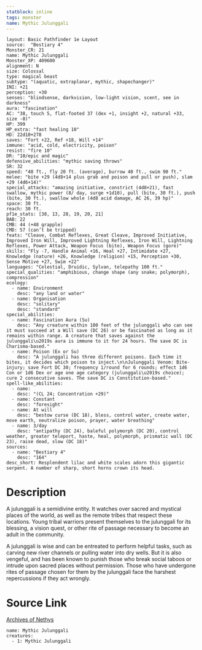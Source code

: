 ```yaml
---
statblock: inline
tags: monster
name: Mythic Julunggali
---
```

```statblock
layout: Basic Pathfinder 1e Layout
source:  "Bestiary 4"
Monster_CR: 21
name: Mythic Julunggali
Monster_XP: 409600
alignment: N
size: Colossal
type: magical beast
subtype: "(aquatic, extraplanar, mythic, shapechanger)"
INI: +21
perception: +30
senses: "blindsense, darkvision, low-light vision, scent, see in darkness"
aura: "fascination"
AC: "38, touch 5, flat-footed 37 (dex +1, insight +2, natural +33, size -8)"
HP: 399
HP_extra: "fast healing 10"
HD: 22d10+278
saves: "Fort +22, Ref +18, Will +14"
immune: "acid, cold, electricity, poison"
resist: "fire 10"
DR: "10/epic and magic"
defensive_abilities: "mythic saving throws"
SR: 32
speed: "40 ft., fly 20 ft. (average), burrow 40 ft., swim 90 ft."
melee: "bite +29 (4d8+14 plus grab and poison and pull or push), slam +29 (4d6+14)"
special_attacks: "amazing initiative, constrict (4d8+21), fast swallow, mythic power (8/ day, surge +1d10), pull (bite, 30 ft.), push (bite, 30 ft.), swallow whole (4d8 acid damage, AC 26, 39 hp)"
space: 30 ft.
reach: 30 ft.
pf1e_stats: [38, 13, 28, 19, 20, 21]
BAB: 22
CMB: 44 (+48 grapple)
CMD: 57 (can’t be tripped)
feats: "Cleave, Combat Reflexes, Great Cleave, Improved Initiative, Improved Iron Will, Improved Lightning Reflexes, Iron Will, Lightning Reflexes, Power Attack, Weapon Focus (bite), Weapon Focus (gore)"
skills: "Fly -7, Handle Animal +16, Heal +27, Intimidate +27, Knowledge (nature) +26, Knowledge (religion) +15, Perception +30, Sense Motive +27, Swim +22"
languages: "Celestial, Druidic, Sylvan, telepathy 100 ft."
special_qualities: "amphibious, change shape (any snake; polymorph), compression"
ecology:
  - name: Environment
    desc: "any land or water"
  - name: Organisation
    desc: "solitary"
    desc: "standard"
special_abilities:
  - name: Fascination Aura (Su)
    desc: "Any creature within 100 feet of the julunggali who can see it must succeed at a Will save (DC 26) or be fascinated as long as it remains within range. A creature that saves against the julunggali\u2019s aura is immune to it for 24 hours. The save DC is Charisma-based."
  - name: Poison (Ex or Su)
    desc: "A julunggali has three different poisons. Each time it bites, it decides which poison to inject.\n\nJulunggali Venom: Bite-injury; save Fort DC 30; frequency 1/round for 6 rounds; effect 1d6 Con or 1d6 Dex or age one age category (julunggali\u2019s choice); cure 2 consecutive saves. The save DC is Constitution-based."
spell-like_abilities:
  - name:
    desc: "(CL 24; Concentration +29)"
  - name: Constant
    desc: "foresight"
  - name: At will
    desc: "bestow curse (DC 18), bless, control water, create water, move earth, neutralize poison, prayer, water breathing"
  - name: 3/day
    desc: "antipathy (DC 24), baleful polymorph (DC 20), control weather, greater teleport, haste, heal, polymorph, prismatic wall (DC 23), raise dead, slow (DC 18)"
sources:
  - name: "Bestiary 4"
    desc: "164"
desc_short: Resplendent lilac and white scales adorn this gigantic serpent. A number of sharp, short horns crown its head.
```
# Description
A julunggali is a semidivine entity. It watches over sacred and mystical places of the world, as well as the remote tribes that respect these locations. Young tribal warriors present themselves to the julunggali for its blessing, a vision quest, or other rite of passage necessary to become an adult in the community.

A julunggali is wise and can be entreated to perform helpful tasks, such as carving new river channels or pulling water into dry wells. But it is also vengeful, and has been known to punish those who break social taboos or intrude upon sacred places without permission. Those who have undergone rites of passage chosen for them by the julunggali face the harshest repercussions if they act wrongly.
# Source Link
[Archives of Nethys](https://aonprd.com/MythicMonsterDisplay.aspx?ItemName=Julunggali)
```encounter-table
name: Mythic Julunggali
creatures:
  - 1: Mythic Julunggali
```
